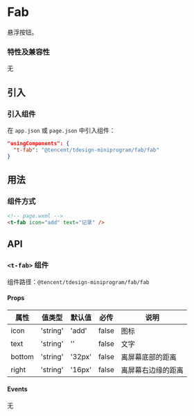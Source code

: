 # Fab

悬浮按钮。

### 特性及兼容性

无

## 引入

### 引入组件

在 `app.json` 或 `page.json` 中引入组件：

```json
"usingComponents": {
  "t-fab": "@tencent/tdesign-miniprogram/fab/fab"
}
```

## 用法

### 组件方式

```html
<!-- page.wxml -->
<t-fab icon="add" text="记录" />
```

## API

### `<t-fab>` 组件

组件路径：`@tencent/tdesign-miniprogram/fab/fab`

#### Props

| 属性   | 值类型   | 默认值 | 必传  | 说明               |
| ------ | -------- | ------ | ----- | ------------------ |
| icon   | 'string' | 'add'  | false | 图标               |
| text   | 'string' | ''     | false | 文字               |
| bottom | 'string' | '32px' | false | 离屏幕底部的距离   |
| right  | 'string' | '16px' | false | 离屏幕右边缘的距离 |

#### Events

无
